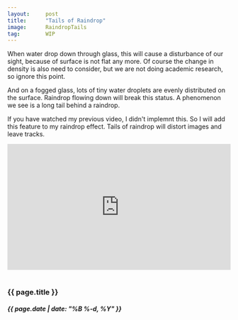 ```yaml
---
layout:     post
title:      "Tails of Raindrop"
image:      RaindropTails
tag:        WIP
---
```


When water drop down through glass, this will cause a disturbance of our sight, because of surface is not flat any more. Of course the change in density is also need to consider, but we are not doing academic research, so ignore this point.<!--more-->

And on a fogged glass, lots of tiny water droplets are evenly distributed on the surface. Raindrop flowing down will break this status. A phenomenon we see is a long tail behind a raindrop.

If you have watched my previous video, I didn't implemnt this. So I will add this feature to my raindrop effect.  Tails of raindrop will distort images and leave tracks.

<div>
    <div style="position:relative;padding-top:56.25%;">
        <iframe width="560" height="315" src="https://www.youtube.com/embed/r-bQHM8QiqA" title="YouTube video player" frameborder="0" allow="accelerometer; autoplay; clipboard-write; encrypted-media; gyroscope; picture-in-picture" allowfullscreen style="position:absolute;top:0;left:0;width:100%;height:100%;"></iframe>
    </div>
</div>
<br>
<h3>{{ page.title }}</h3>
<h5>{{ page.date | date: "%B %-d, %Y" }}</h5>
